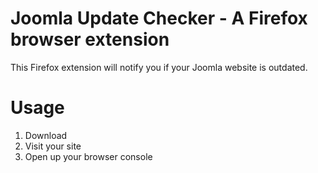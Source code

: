 # Joomla Update Checker - A Firefox browser extension

This Firefox extension will notify you if your Joomla website is outdated.

# Usage

1. Download
2. Visit your site
3. Open up your browser console

